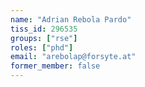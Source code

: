 ```yaml
---
name: "Adrian Rebola Pardo"
tiss_id: 296535
groups: ["rse"]
roles: ["phd"]
email: "arebolap@forsyte.at"
former_member: false
---
```


<!--
Your custom content goes here.
-->